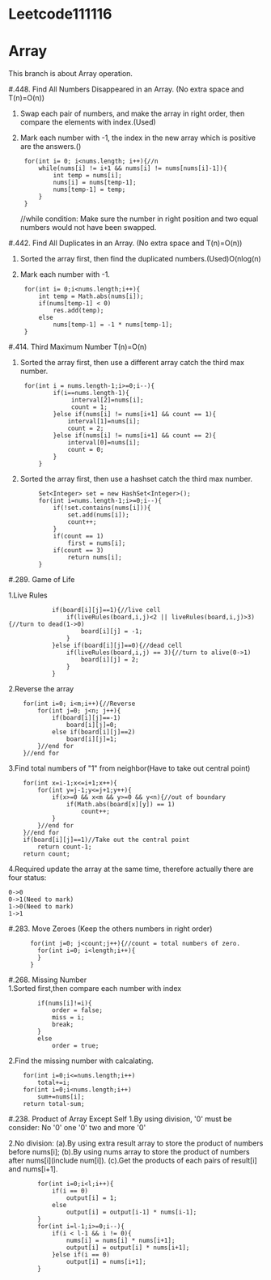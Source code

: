 # Leetcode111116


# Array
This branch is about Array operation.

#.448. Find All Numbers Disappeared in an Array.
(No extra space and T(n)=O(n))

1. Swap each pair of numbers, and make the array in right order, then compare the elements with index.(Used)
2. Mark each number with -1, the index in the new array which is positive are the answers.()

    	for(int i= 0; i<nums.length; i++){//n
    	    while(nums[i] != i+1 && nums[i] != nums[nums[i]-1]){
    	        int temp = nums[i];
    	        nums[i] = nums[temp-1];
    	        nums[temp-1] = temp;
    	    }
    	}
      //while condition: Make sure the number in right position and two equal numbers would not have been swapped. 
      



#.442. Find All Duplicates in an Array.
(No extra space and T(n)=O(n))

1. Sorted the array first, then find the duplicated numbers.(Used)O(nlog(n)
2. Mark each number with -1.

        for(int i= 0;i<nums.length;i++){
            int temp = Math.abs(nums[i]);
            if(nums[temp-1] < 0)
                res.add(temp);
            else
                nums[temp-1] = -1 * nums[temp-1];
        }
    

    
#.414. Third Maximum Number T(n)=O(n)

1. Sorted the array first, then use a different array catch the third max number.
        
        for(int i = nums.length-1;i>=0;i--){
                if(i==nums.length-1){
                     interval[2]=nums[i];
                     count = 1;
                }else if(nums[i] != nums[i+1] && count == 1){
                    interval[1]=nums[i];
                    count = 2;
                }else if(nums[i] != nums[i+1] && count == 2){
                    interval[0]=nums[i];
                    count = 0;
                }
            }
2. Sorted the array first, then use a hashset catch the third max number.
            
            Set<Integer> set = new HashSet<Integer>();
            for(int i=nums.length-1;i>=0;i--){
                if(!set.contains(nums[i])){
                    set.add(nums[i]);
                    count++;
                }
                if(count == 1)
                    first = nums[i];
                if(count == 3)
                    return nums[i];
            }
        
        

#.289. Game of Life

1.Live Rules
    
                if(board[i][j]==1){//live cell
                    if(liveRules(board,i,j)<2 || liveRules(board,i,j)>3){//turn to dead(1->0)
                        board[i][j] = -1;
                    }
                }else if(board[i][j]==0){//dead cell
                    if(liveRules(board,i,j) == 3){//turn to alive(0->1)
                        board[i][j] = 2;
                    }
                }
2.Reverse the array

        for(int i=0; i<m;i++){//Reverse
            for(int j=0; j<n; j++){
                if(board[i][j]==-1)
                    board[i][j]=0;
                else if(board[i][j]==2)
                    board[i][j]=1;
            }//end for 
        }//end for
        
3.Find total numbers of "1" from neighbor(Have to take out central point)
        
        for(int x=i-1;x<=i+1;x++){
            for(int y=j-1;y<=j+1;y++){
                if(x>=0 && x<m && y>=0 && y<n){//out of boundary
                    if(Math.abs(board[x][y]) == 1)
                        count++;
                }
            }//end for
        }//end for
        if(board[i][j]==1)//Take out the central point
        	return count-1;
        return count;
        
4.Required update the array at the same time, therefore actually there are four status:

    0->0
    0->1(Need to mark)
    1->0(Need to mark)
    1->1
        
        
#.283. Move Zeroes (Keep the others numbers in right order)

          for(int j=0; j<count;j++){//count = total numbers of zero.
            for(int i=0; i<length;i++){
            }
          }
          
#.268. Missing Number    
  1.Sorted first,then compare each number with index
  
            if(nums[i]!=i){
                order = false;
                miss = i;
                break;
            }
            else
                order = true;
  2.Find the missing number with calcalating.
  
        for(int i=0;i<=nums.length;i++)
            total+=i;
        for(int i=0;i<nums.length;i++)
            sum+=nums[i];
        return total-sum;



#.238. Product of Array Except Self
1.By using division, '0' must be consider:
    No '0'
    one '0'
    two and more '0'

2.No division: 
    (a).By using extra result array to store the product of numbers before nums[i];
    (b).By using nums array to store the product of numbers after nums[i](include num[i]).
    (c).Get the products of each pairs of result[i] and nums[i+1].


            for(int i=0;i<l;i++){
                if(i == 0)
                    output[i] = 1;
                else
                    output[i] = output[i-1] * nums[i-1];
            }
            for(int i=l-1;i>=0;i--){
                if(i < l-1 && i != 0){
                    nums[i] = nums[i] * nums[i+1];
                    output[i] = output[i] * nums[i+1];
                }else if(i == 0)
                    output[i] = nums[i+1];
            }
            
            
            
            
            
            
            
            
            
            
            
            
            
            
            
            
            
            
            
